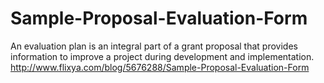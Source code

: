 Sample-Proposal-Evaluation-Form
===============================

An evaluation plan is an integral part of a grant proposal that provides information to improve a project during development and implementation. http://www.flixya.com/blog/5676288/Sample-Proposal-Evaluation-Form
